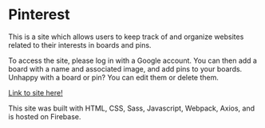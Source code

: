 # Pinterest

This is a site which allows users to keep track of and organize websites related to their interests in boards and pins. 

To access the site, please log in with a Google account. You can then add a board with a name and associated image, and add pins to your boards. Unhappy with a board or pin? You can edit them or delete them. 

<a href="https://pinterest-2c944.web.app/#">Link to site here!</a>

This site was built with HTML, CSS, Sass, Javascript, Webpack, Axios, and is hosted on Firebase. 
